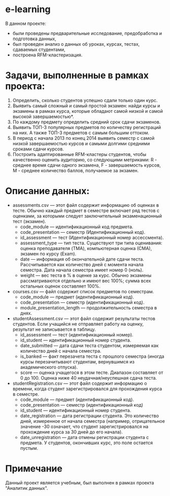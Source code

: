 # e-learning
В данном проекте: 
- были проведены предварительные исследование, предобработка и подготовка данных,
- был проведен анализ о данных об уроках, курсах, тестах, сдаваемых студентами,
- построена RFM-кластеризация.

# Задачи, выполненные в рамках проекта:
1. Определить, сколько студентов успешно сдали только один курс.
2. Выявить самый сложный и самый простой экзамен: найди курсы и экзамены в рамках курса, которые обладают самой низкой и самой высокой завершаемостью*.
3. По каждому предмету определить средний срок сдачи экзаменов.
4. Выявить ТОП-3 популярных предметов по количеству регистраций на них. А также ТОП-3 предметов с самым большим оттоком.
5. В период с начала 2013 по конец 2014 выявить семестр с самой низкой завершаемостью курсов и самыми долгими средними сроками сдачи курсов.
6. Построить адаптированные RFM-кластеры студентов, чтобы качественно оценить аудиторию, со следующими метриками: R - среднее время сдачи одного экзамена, F - завершаемость курсов, M - среднее количество баллов, получаемое за экзамен.

# Описание данных:
- assessments.csv — этот файл содержит информацию об оценках в тесте. Обычно каждый предмет в семестре включает ряд тестов с оценками, за которыми следует заключительный экзаменационный тест (экзамен).
  - code_module — идентификационный код предмета.
  - code_presentation — семестр (Идентификационный код).
  - id_assessment — тест (Идентификационный номер ассессмента).
  - assessment_type — тип теста. Существуют три типа оценивания: оценка преподавателя (TMA), компьютерная оценка (СМА), экзамен по курсу (Exam).
  - date — информация об окончательной дате сдачи теста. Рассчитывается как количество дней с момента начала семестра. Дата начала семестра имеет номер 0 (ноль).
  - weight — вес теста в % в оценке за курс. Обычно экзамены рассматриваются отдельно и имеют вес 100%; сумма всех остальных оценок составляет 100%.
- courses.csv — файл содержит список предметов по семестрам.
  - code_module — предмет (идентификационный код).
  - code_presentation — семестр (идентификационный код).
  - module_presentation_length — продолжительность семестра в днях.
- studentAssessment.csv — этот файл содержит результаты тестов студентов. Если учащийся не отправляет работу на оценку, результат не записывается в таблицу.
  - id_assessment — тест (идентификационный номер).
  - id_student — идентификационный номер студента.
  - date_submitted — дата сдачи теста студентом, измеряемая как количество дней с начала семестра.
  - is_banked — факт перезачета теста с прошлого семестра (иногда курсы перезачитывают студентам, вернувшимся из академического отпуска).
  - score — оценка учащегося в этом тесте. Диапазон составляет от 0 до 100. Оценка ниже 40 неудачная/неуспешная сдача теста.
- studentRegistration.csv — этот файл содержит информацию о времени, когда студент зарегистрировался для прохождения курса в семестре.
  - code_module — предмет (идентификационный код).
  - code_presentation — семестр (идентификационный код)
  - id_student — идентификационный номер студента.
  - date_registration — дата регистрации студента. Это количество дней, измеренное от начала семестра (например, отрицательное значение -30 означает, что студент зарегистрировался на прохождение курса за 30 дней до его начала).
  - date_unregistration — дата отмены регистрации студента с предмета. У студентов, окончивших курс, это поле остается пустым.

# Примечание
Данный проект является учебным, был выполнен в рамках проекта "Аналитик данных".
